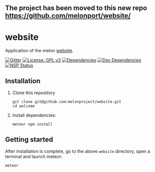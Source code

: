 ## The project has been moved to this new repo https://github.com/melonport/website/

# website

Application of the melon [website](https://melonport.com). 

[![Gitter][gitter-badge]][gitter-url]
[![License: GPL v3][license-badge]][license-badge-url]
[![Dependencies][dependencies-badge]][dependencies-badge-url]
[![Dev Dependencies][devDependencies-badge]][devDependencies-badge-url]
[![NSP Status][NSP Status badge]][NSP Status]


## Installation

1. Clone this repository
    ```
    git clone git@github.com:melonproject/website.git
    cd welcome

    ```

2. Install dependencies:
    ```
    meteor npm install
    ```

## Getting started

After installation is complete, go to the above `website` directory, open a terminal and launch meteor:

  ```
  meteor
  ```

[gitter-badge]: https://img.shields.io/gitter/room/melonproject/general.js.svg?style=flat-square
[gitter-url]: https://gitter.im/melonproject/general?utm_source=badge&utm_medium=badge&utm_campaign=pr-badge&utm_content=badge
[license-badge]: https://img.shields.io/badge/License-GPL%20v3-blue.svg?style=flat-square
[license-badge-url]: ./LICENSE
[dependencies-badge]: https://img.shields.io/david/melonproject/welcome.svg?style=flat-square
[dependencies-badge-url]: https://david-dm.org/melonproject/welcome
[devDependencies-badge]: https://img.shields.io/david/dev/melonproject/welcome.svg?style=flat-square
[devDependencies-badge-url]: https://david-dm.org/melonproject/portal#info=devDependencies
[NSP Status badge]: https://nodesecurity.io/orgs/melonproject/projects/cb1dd04e-1069-4ffd-8210-70ec757ed3de/badge?style=flat-square
[NSP Status]: https://nodesecurity.io/orgs/melonproject/projects/cb1dd04e-1069-4ffd-8210-70ec757ed3de
